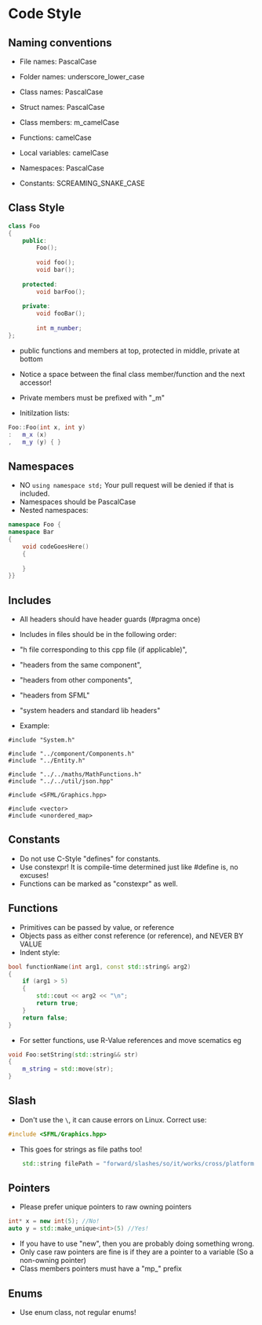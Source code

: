 ﻿# Code Style

## Naming conventions

* File names: PascalCase
* Folder names: underscore_lower_case

* Class names: PascalCase
* Struct names: PascalCase
* Class members: m_camelCase

* Functions: camelCase
* Local variables: camelCase

* Namespaces: PascalCase

* Constants: SCREAMING_SNAKE_CASE

## Class Style

```C++
class Foo
{
    public:
        Foo();
    
        void foo();
        void bar();
        
    protected:
        void barFoo();
        
    private:
        void fooBar();
        
        int m_number;
};
```

* public functions and members at top, protected in middle, private at bottom
* Notice a space between the final class member/function and the next accessor!
* Private members must be prefixed with "_m"

* Initilzation lists:

```C++
Foo::Foo(int x, int y)
:   m_x (x)
,   m_y (y) { }
```

## Namespaces

* NO `using namespace std;` Your pull request will be denied if that is included.
* Namespaces should be PascalCase
* Nested namespaces: 

```C++
namespace Foo {
namespace Bar 
{
    void codeGoesHere()
    {
      
    }
}}
```
## Includes
* All headers should have header guards (#pragma once)

* Includes in files should be in the following order:
* "h file corresponding to this cpp file (if applicable)",
* "headers from the same component",
* "headers from other components",
* "headers from SFML"
* "system headers and standard lib headers"

* Example:
```
#include "System.h"

#include "../component/Components.h"
#include "../Entity.h"

#include "../../maths/MathFunctions.h"
#include "../../util/json.hpp"

#include <SFML/Graphics.hpp>

#include <vector>
#include <unordered_map>
```

## Constants
* Do not use C-Style "defines" for constants.
* Use constexpr! It is compile-time determined just like #define is, no excuses!
* Functions can be marked as "constexpr" as well.

## Functions

* Primitives can be passed by value, or reference
* Objects pass as either const reference (or reference), and NEVER BY VALUE
* Indent style:

```C++
bool functionName(int arg1, const std::string& arg2)
{
    if (arg1 > 5)
    {
        std::cout << arg2 << "\n";
        return true;
    }
    return false;
}
```

* For setter functions, use R-Value references and move scematics eg

```C++
void Foo:setString(std::string&& str)
{
    m_string = std::move(str);
}
```

## Slash

* Don't use the `\`, it can cause errors on Linux. Correct use:
```C++
#include <SFML/Graphics.hpp>
```

* This goes for strings as file paths too!

```C++
    std::string filePath = "forward/slashes/so/it/works/cross/platform.png"
```
    
## Pointers

* Please prefer unique pointers to raw owning pointers
```C++
int* x = new int(5); //No!
auto y = std::make_unique<int>(5) //Yes!
```

* If you have to use "new", then you are probably doing something wrong.
* Only case raw pointers are fine is if they are a pointer to a variable (So a non-owning pointer)
* Class members pointers must have a "mp_" prefix

## Enums

* Use enum class, not regular enums!

